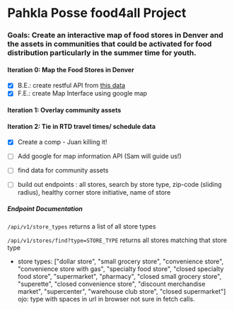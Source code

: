 # Pahkla Posse food4all Project

### Goals: Create an interactive map of food stores in Denver and the assets in communities that could be activated for food distribution particularly in the summer time for youth.

#### Iteration 0: Map the Food Stores in Denver
  - [x] B.E.: create restful API from [this data](https://www.denvergov.org/opendata/dataset/city-and-county-of-denver-food-stores)
  - [x] F.E.: create Map Interface using google map

#### Iteration 1: Overlay community assets

#### Iteration 2: Tie in RTD travel times/ schedule data

- [x] Create a comp - Juan killing it!
- [ ] Add google for map information API (Sam will guide us!)
- [ ] find data for community assets
- [ ] build out endpoints : all stores, search by store type, zip-code (sliding radius), healthy corner store initiative, name of store  


##### Endpoint Documentation

`/api/v1/store_types` returns a list of all store types

`/api/v1/stores/find?type=STORE_TYPE` returns all stores matching that store type
 * store types: ["dollar store", "small grocery store", "convenience store", "convenience store with gas", "specialty food store", "closed specialty food store", "supermarket", "pharmacy", "closed small grocery store", "superette", "closed convenience store", "discount merchandise market", "supercenter", "warehouse club store", "closed supermarket"] ojo: type with spaces in url in browser not sure in fetch calls.


